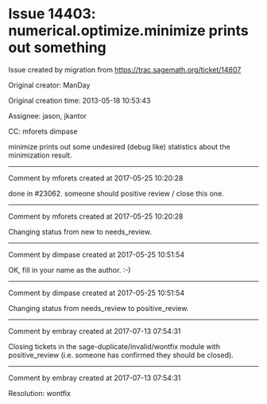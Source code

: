 # Issue 14403: numerical.optimize.minimize prints out something

Issue created by migration from https://trac.sagemath.org/ticket/14607

Original creator: ManDay

Original creation time: 2013-05-18 10:53:43

Assignee: jason, jkantor

CC:  mforets dimpase

minimize prints out some undesired (debug like) statistics about the minimization result.


---

Comment by mforets created at 2017-05-25 10:20:28

done in #23062. someone should positive review / close this one.


---

Comment by mforets created at 2017-05-25 10:20:28

Changing status from new to needs_review.


---

Comment by dimpase created at 2017-05-25 10:51:54

OK, fill in your name as the author. :-)


---

Comment by dimpase created at 2017-05-25 10:51:54

Changing status from needs_review to positive_review.


---

Comment by embray created at 2017-07-13 07:54:31

Closing tickets in the sage-duplicate/invalid/wontfix module with positive_review (i.e. someone has confirmed they should be closed).


---

Comment by embray created at 2017-07-13 07:54:31

Resolution: wontfix
